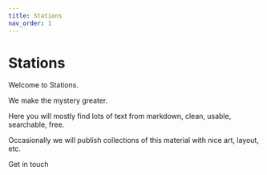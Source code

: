```yaml
---
title: Stations
nav_order: 1
---
```


# Stations 

Welcome to Stations.

We make the mystery greater.

Here you will mostly find lots of text from markdown, clean, usable, searchable, free.

Occasionally we will publish collections of this material with nice art, layout, etc.

Get in touch
